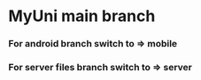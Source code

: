 # MyUni main branch

### For android branch switch to => mobile

### For server files branch switch to => server
